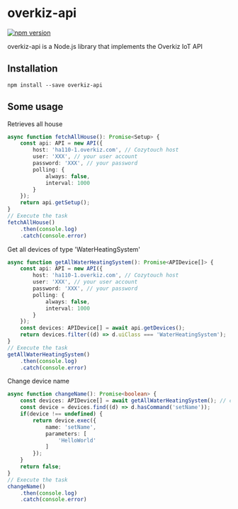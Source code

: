# overkiz-api

[![npm version](https://badge.fury.io/js/overkiz-api.svg)](https://badge.fury.io/js/overkiz-api)

overkiz-api is a Node.js library that implements the Overkiz IoT API

## Installation
`npm install --save overkiz-api`

## Some usage

Retrieves all house 

```typescript
async function fetchAllHouse(): Promise<Setup> {
    const api: API = new API({
        host: 'ha110-1.overkiz.com', // Cozytouch host
        user: 'XXX', // your user account
        password: 'XXX', // your password
        polling: {
            always: false,
            interval: 1000
        }
    });
    return api.getSetup();
}
// Execute the task
fetchAllHouse()
    .then(console.log)
    .catch(console.error)
```

Get all devices of type 'WaterHeatingSystem'

```typescript
async function getAllWaterHeatingSystem(): Promise<APIDevice[]> {
    const api: API = new API({
        host: 'ha110-1.overkiz.com', // Cozytouch host
        user: 'XXX', // your user account
        password: 'XXX', // your password
        polling: {
            always: false,
            interval: 1000
        } 
    });
    const devices: APIDevice[] = await api.getDevices();
    return devices.filter((d) => d.uiClass === 'WaterHeatingSystem');
}
// Execute the task
getAllWaterHeatingSystem()
    .then(console.log)
    .catch(console.error)
```

Change device name

```typescript
async function changeName(): Promise<boolean> {
    const devices: APIDevice[] = await getAllWaterHeatingSystem(); // call the previous function
    const device = devices.find((d) => d.hasCommand('setName'));
    if(device !== undefined) {
        return device.exec({
            name: 'setName',
            parameters: [
                'HelloWorld'
            ]
        });
    }
    return false;
}
// Execute the task
changeName()
    .then(console.log)
    .catch(console.error)
```